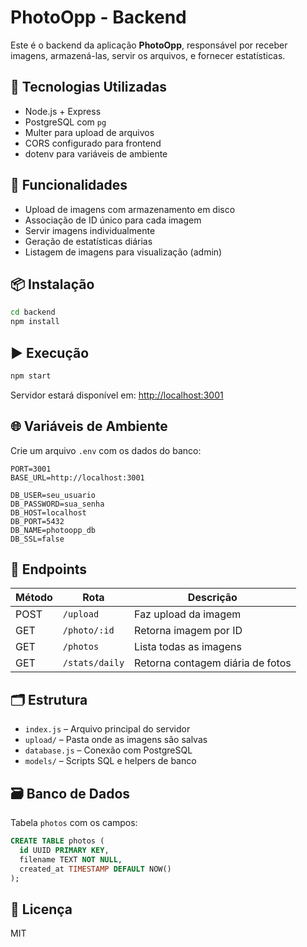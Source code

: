 # PhotoOpp - Backend

Este é o backend da aplicação **PhotoOpp**, responsável por receber imagens, armazená-las, servir os arquivos, e fornecer estatísticas.

## 🔧 Tecnologias Utilizadas

- Node.js + Express
- PostgreSQL com `pg`
- Multer para upload de arquivos
- CORS configurado para frontend
- dotenv para variáveis de ambiente

## 🚀 Funcionalidades

- Upload de imagens com armazenamento em disco
- Associação de ID único para cada imagem
- Servir imagens individualmente
- Geração de estatísticas diárias
- Listagem de imagens para visualização (admin)

## 📦 Instalação

```bash
cd backend
npm install
```

## ▶️ Execução

```bash
npm start
```

Servidor estará disponível em: [http://localhost:3001](http://localhost:3001)

## 🌐 Variáveis de Ambiente

Crie um arquivo `.env` com os dados do banco:

```
PORT=3001
BASE_URL=http://localhost:3001

DB_USER=seu_usuario
DB_PASSWORD=sua_senha
DB_HOST=localhost
DB_PORT=5432
DB_NAME=photoopp_db
DB_SSL=false
```

## 🧪 Endpoints

| Método | Rota              | Descrição                         |
|--------|-------------------|-----------------------------------|
| POST   | `/upload`         | Faz upload da imagem              |
| GET    | `/photo/:id`      | Retorna imagem por ID             |
| GET    | `/photos`         | Lista todas as imagens            |
| GET    | `/stats/daily`    | Retorna contagem diária de fotos |

## 🗂️ Estrutura

- `index.js` – Arquivo principal do servidor
- `upload/` – Pasta onde as imagens são salvas
- `database.js` – Conexão com PostgreSQL
- `models/` – Scripts SQL e helpers de banco

## 🗃️ Banco de Dados

Tabela `photos` com os campos:

```sql
CREATE TABLE photos (
  id UUID PRIMARY KEY,
  filename TEXT NOT NULL,
  created_at TIMESTAMP DEFAULT NOW()
);
```

## 📄 Licença

MIT
